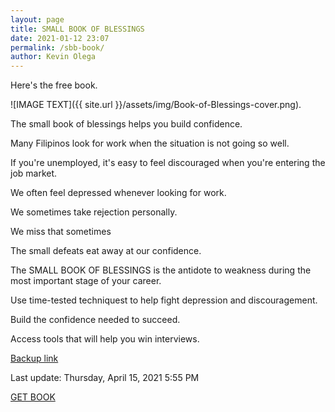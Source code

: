 ```yaml
--- 
layout: page
title: SMALL BOOK OF BLESSINGS
date: 2021-01-12 23:07
permalink: /sbb-book/ 
author: Kevin Olega 
--- 
```

Here's the free book.

![IMAGE TEXT]({{ site.url }}/assets/img/Book-of-Blessings-cover.png).

The small book of blessings helps you build confidence.

Many Filipinos look for work when the situation is not going so well.

If you're unemployed, it's easy to feel discouraged when you're entering the job market.

We often feel depressed whenever looking for work.

We sometimes take rejection personally.

We miss that sometimes 

The small defeats eat away at our confidence.

The SMALL BOOK OF BLESSINGS is the antidote to weakness during the most important stage of your career.

Use time-tested techniquest to help fight depression and discouragement.

Build the confidence needed to succeed. 

Access tools that will help you win interviews.


[Backup link](https://sendfox.com/lp/mnoe5q)


Last update: Thursday, April 15, 2021 5:55 PM

<a href="https://sendfox.com/lp/mnoe5q" class="button focus">GET BOOK</a>